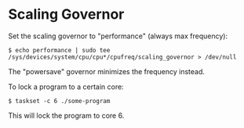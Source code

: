 Scaling Governor
================

Set the scaling governor to "performance" (always max frequency):

    $ echo performance | sudo tee /sys/devices/system/cpu/cpu*/cpufreq/scaling_governor > /dev/null

The "powersave" governor minimizes the frequency instead.

To lock a program to a certain core:

    $ taskset -c 6 ./some-program

This will lock the program to core 6.
